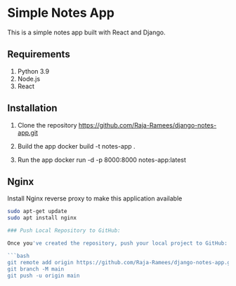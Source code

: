 # Simple Notes App
This is a simple notes app built with React and Django.

## Requirements
1. Python 3.9
2. Node.js
3. React

## Installation
1. Clone the repository
https://github.com/Raja-Ramees/django-notes-app.git


2. Build the app
docker build -t notes-app .

3. Run the app
docker run -d -p 8000:8000 notes-app:latest

## Nginx

Install Nginx reverse proxy to make this application available 

```bash
sudo apt-get update
sudo apt install nginx

### Push Local Repository to GitHub:

Once you've created the repository, push your local project to GitHub:

```bash
git remote add origin https://github.com/Raja-Ramees/django-notes-app.git
git branch -M main
git push -u origin main

